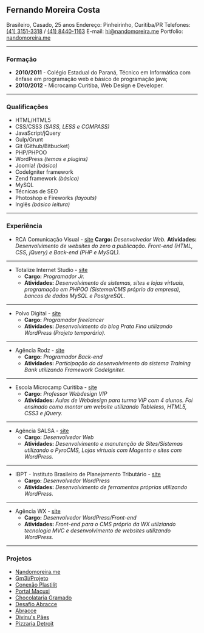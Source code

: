 ## **Fernando Moreira Costa**

Brasileiro, Casado, 25 anos
Endereço: Pinheirinho, Curitiba/PR
Telefones: [(41) 3151-3318](tel:4131513318) / [(41) 8440-1163](tel:4184401163)
E-mail: [hi@nandomoreira.me](mailto:hi@nandomoreira.me)
Portfolio: [nandomoreira.me](http://nandomoreira.me/)

---

### Formação

* **2010/2011** - Colégio Estadual do Paraná, Técnico em Informática com ênfase em programação web e básico de programação java;
* **2010/2012** - Microcamp Curitiba, Web Design e Developer.

---

### Qualificações

* HTML/HTML5
* CSS/CSS3 *(SASS, LESS e COMPASS)*
* JavaScript/jQuery
* Gulp/Grunt
* Git (Github/Bitbucket)
* PHP/PHPOO
* WordPress *(temas e plugins)*
* Joomla! *(básico)*
* CodeIgniter framework
* Zend framework *(básico)*
* MySQL
* Técnicas de SEO
* Photoshop e Fireworks *(layouts)*
* Inglês *(básico leitura)*

---

### Experiência

* RCA Comunicação Visual - [site](http://www.cgdw.com.br/)
**Cargo:** *Desenvolvedor Web.*
**Atividades:** *Desenvolvimento de websites do zero a publicação. Front-end (HTML, CSS, jQuery) e Back-end (PHP e MySQL).*

---

* Totalize Internet Studio - [site](http://www.totalize.com.br/)
    * **Cargo:** *Programador Jr.*
    * **Atividades:** *Desenvolvimento de sistemas, sites e lojas virtuais, programação em PHPOO (Sistema/CMS próprio da empresa), bancos de dados MySQL e PostgreSQL.*

---

* Polvo Digital - [site](http://www.polvo.com.br/)
    * **Cargo:** *Programador freelancer*
    * **Atividades:** *Desenvolvimento do blog Prata Fina utilizando WordPress (Projeto temporário).*

---

* Agência Rodz - [site](http://www.rodz.com.br/)
    * **Cargo:** *Programador Back-end*
    * **Atividades:** *Participação do desenvolvimento do sistema Training Bank utilizando Framework CodeIgniter.*

---

* Escola Microcamp Curitiba - [site](http://www.microcampcuritiba.com.br/)
    * **Cargo:** *Professor Webdesign VIP*
    * **Atividades:** *Aulas de Webdesign para turma VIP com 4 alunos. Foi ensinado como montar um website utilizando Tableless, HTML5, CSS3 e jQuery.*

---

* Agência SALSA - [site](http://salsa.ag/)
    * **Cargo:** *Desenvolvedor Web*
    * **Atividades:** *Desenvolvimento e manutenção de Sites/Sistemas utilizando o PyroCMS, Lojas virtuais com Magento e sites com WordPress.*

---

* IBPT - Instituto Brasileiro de Planejamento Tributário - [site](http://www.ibpt.org.br/)
    * **Cargo:** *Desenvolvedor WordPress*
    * **Atividades:** *Desenvolvimento de ferramentas próprias utilizando WordPress.*

---

* Agência WX - [site](http://agenciawx.com.br/)
    * **Cargo:** *Desenvolvedor WordPress/Front-end*
    * **Atividades:** *Front-end para o CMS próprio da WX utilziando tecnologia MVC e desenvolvimento de websites utilizando WordPress.*

---

### Projetos

* [Nandomoreira.me](http://nandomoreira.me/)
* [Gm3i/Projeto](http://gm3i.com.br/)
* [Conexão Plastilit](http://www.conexaoplastilit.com.br/)
* [Portal Macuxi](http://www.macuxi.com/)
* [Chocolataria Gramado](http://www.chocolatariagramadoctba.com.br/)
* [Desafio Abracce](http://desafio.abracce.org.br/)
* [Abracce](http://www.abracce.org.br/)
* [Divinu's Pães](http://www.divinuspaes.com.br/)
* [Pizzaria Detroit](http://www.pizzariadetroit.com.br/)